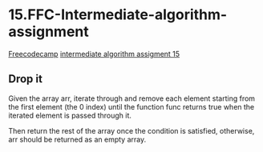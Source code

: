 # 15.FFC-Intermediate-algorithm-assignment

[Freecodecamp](https://www.freecodecamp.org/) [intermediate algorithm assigment 15](https://learn.freecodecamp.org/javascript-algorithms-and-data-structures/intermediate-algorithm-scripting/drop-it/)

## Drop it

Given the array arr, iterate through and remove each element starting from the first element (the 0 index) until the function func returns true when the iterated element is passed through it.

Then return the rest of the array once the condition is satisfied, otherwise, arr should be returned as an empty array.